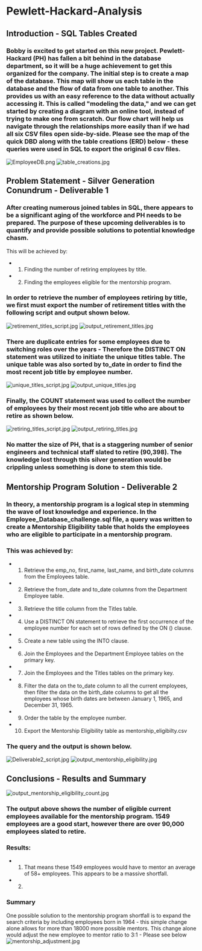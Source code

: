 # Pewlett-Hackard-Analysis
## Introduction - SQL Tables Created
### Bobby is excited to get started on this new project. Pewlett-Hackard (PH) has fallen a bit behind in the database department, so it will be a huge achievement to get this organized for the company.  The initial step is to create a map of the database. This map will show us each table in the database and the flow of data from one table to another.  This provides us with an easy reference to the data without actually accessing it. This is called "modeling the data," and we can get started by creating a diagram with an online tool, instead of trying to make one from scratch. Our flow chart will help us navigate through the relationships more easily than if we had all six CSV files open side-by-side.  Please see the map of the quick DBD along with the table creations (ERD) below - these queries were used in SQL to export the original 6 csv files.
![EmployeeDB.png](EmployeeDB.png)
![table_creations.jpg](table_creations.jpg)

## Problem Statement - Silver Generation Conundrum - Deliverable 1
### After creating numerous joined tables in SQL, there appears to be a significant aging of the workforce and PH needs to be prepared.  The purpose of these upcoming deliverables is to quantify and provide possible solutions to potential knowledge chasm.  
This will be achieved by: 
* 1. Finding the number of retiring employees by title.
* 2. Finding the employees eligible for the mentorship program.
### In order to retrieve the number of employees retiring by title, we first must export the number of retirement titles with the following script and output shown below.
![retirement_titles_script.jpg](retirement_titles_script.jpg)
![output_retirement_titles.jpg](output_retirement_titles.jpg)
### There are duplicate entries for some employees due to switching roles over the years - Therefore the DISTINCT ON statement was utilized to initiate the unique titles table.  The unique table was also sorted by to_date in order to find the most recent job title by employee number.
![unique_titles_script.jpg](unique_titles_script.jpg)
![output_unique_titles.jpg](output_unique_titles.jpg)
### Finally, the COUNT statement was used to collect the number of employees by their most recent job title who are about to retire as shown below.  
![retiring_titles_script.jpg](retiring_titles_script.jpg)
![output_retiring_titles.jpg](output_retiring_titles.jpg)
### No matter the size of PH, that is a staggering number of senior engineers and technical staff slated to retire (90,398).  The knowledge lost through this silver generation would be crippling unless something is done to stem this tide.
## Mentorship Program Solution - Deliverable 2
### In theory, a mentorship program is a logical step in stemming the wave of lost knowledge and experience.  In the Employee_Database_challenge.sql file, a query was written to create a Mentorship Eligibility table that holds the employees who are eligible to participate in a mentorship program.  
### This was achieved by:
* 1. Retrieve the emp_no, first_name, last_name, and birth_date columns from the Employees table.
* 2. Retrieve the from_date and to_date columns from the Department Employee table.
* 3. Retrieve the title column from the Titles table.
* 4. Use a DISTINCT ON statement to retrieve the first occurrence of the employee number for each set of rows defined by the ON () clause.
* 5. Create a new table using the INTO clause.
* 6. Join the Employees and the Department Employee tables on the primary key.
* 7. Join the Employees and the Titles tables on the primary key.
* 8. Filter the data on the to_date column to all the current employees, then filter the data on the birth_date columns to get all the employees whose birth dates are between January 1, 1965, and December 31, 1965.
* 9. Order the table by the employee number.
* 10. Export the Mentorship Eligibility table as mentorship_eligibilty.csv
### The query and the output is shown below.
![Deliverable2_script.jpg](Deliverable2_script.jpg)
![output_mentorship_eligibility.jpg](output_mentorship_eligibility.jpg)
## Conclusions - Results and Summary
![output_mentorship_eligibility_count.jpg](output_mentorship_eligibility_count.jpg)
### The output above shows the number of eligible current employees available for the mentorship program.  1549 employees are a good start, however there are over 90,000 employees slated to retire.  
### Results:
* 1. That means these 1549 employees would have to mentor an average of 58+ employees.  This appears to be a massive shortfall.
* 2. 

### Summary
One possible solution to the mentorship program shortfall is to expand the search criteria by including employees born in 1964 - this simple change alone allows for more than 18000 more possible mentors.  This change alone would adjust the new employee to mentor ratio to 3:1 - Please see below
![mentorship_adjustment.jpg](mentorship_adjustment.jpg)

